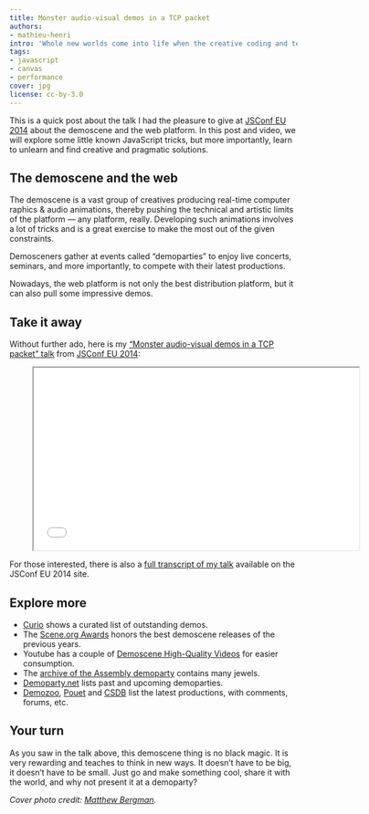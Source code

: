 ```yaml
---
title: Monster audio-visual demos in a TCP packet
authors:
- mathieu-henri
intro: 'Whole new worlds come into life when the creative coding and technical madness of the demoscene meet the breadth of optimization techniques of the web platform.'
tags:
- javascript
- canvas
- performance
cover: jpg
license: cc-by-3.0
---
```


This is a quick post about the talk I had the pleasure to give at [JSConf EU 2014](http://2014.jsconf.eu) about the demoscene and the web platform. In this post and video, we will explore some little known JavaScript tricks, but more importantly, learn to unlearn and find creative and pragmatic solutions.

## The demoscene and the web

The demoscene is a vast group of creatives producing real-time computer raphics & audio animations, thereby pushing the technical and artistic limits of the platform — any platform, really. Developing such animations involves a lot of tricks and is a great exercise to make the most out of the given constraints.

Demosceners gather at events called “demoparties” to enjoy live concerts, seminars, and more importantly, to compete with their latest productions.

Nowadays, the web platform is not only the best distribution platform, but it can also pull some impressive demos.

## Take it away

Without further ado, here is my [“Monster audio-visual demos in a TCP packet” talk](https://www.youtube.com/watch?v=8aYVH2j0kAU) from [JSConf EU 2014](http://2014.jsconf.eu):

<figure class="figure">
	<iframe src="//www.youtube.com/embed/8aYVH2j0kAU" width="570" height="320" allowfullscreen class="figure__media"></iframe>
</figure>

For those interested, there is also a [full transcript of my talk](http://2014.jsconf.eu/speakers/mathieu-p01-henri-monster-audiovisual-demos-in-a-tcp-packet.html#transcript) available on the JSConf EU 2014 site.

## Explore more

- [Curio](http://curio.displayhack.org) shows a curated list of outstanding demos.
- The [Scene.org Awards](http://awards.scene.org) honors the best demoscene releases of the previous years.
- Youtube has a couple of [Demoscene High-Quality Videos](http://www.youtube.com/channel/UC96JVq-z0-0iHAkIkKp1_6w) for easier consumption.
- The [archive of the Assembly demoparty](http://archive.assembly.org) contains many jewels.
- [Demoparty.net](http://www.demoparty.net) lists past and upcoming demoparties.
- [Demozoo](http://demozoo.org), [Pouet](http://www.pouet.net) and [CSDB](http://www.csdb.net) list the latest productions, with comments, forums, etc.

## Your turn

As you saw in the talk above, this demoscene thing is no black magic. It is very rewarding and teaches to think in new ways. It doesn’t have to be big, it doesn’t have to be small. Just go and make something cool, share it with the world, and why not present it at a demoparty?

_Cover photo credit: [Matthew Bergman](https://flic.kr/p/pda7X8)._
